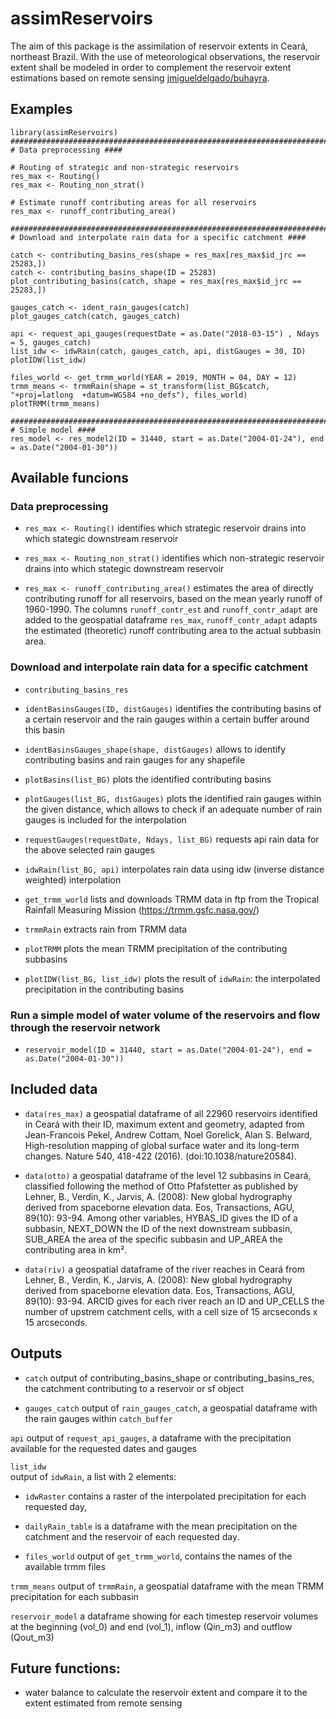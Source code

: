 # assimReservoirs

The aim of this package is the assimilation of reservoir extents in Ceará, northeast Brazil. 
With the use of meteorological observations, the reservoir extent shall be modeled in order to complement the reservoir extent estimations based on remote sensing [jmigueldelgado/buhayra](https://github.com/jmigueldelgado/buhayra). 


## Examples

```
library(assimReservoirs)
#####################################################################################+
# Data preprocessing ####

# Routing of strategic and non-strategic reservoirs
res_max <- Routing()
res_max <- Routing_non_strat()

# Estimate runoff contributing areas for all reservoirs
res_max <- runoff_contributing_area()

#####################################################################################+
# Download and interpolate rain data for a specific catchment ####

catch <- contributing_basins_res(shape = res_max[res_max$id_jrc == 25283,])
catch <- contributing_basins_shape(ID = 25283)
plot_contributing_basins(catch, shape = res_max[res_max$id_jrc == 25283,])

gauges_catch <- ident_rain_gauges(catch)
plot_gauges_catch(catch, gauges_catch)

api <- request_api_gauges(requestDate = as.Date("2018-03-15") , Ndays = 5, gauges_catch)
list_idw <- idwRain(catch, gauges_catch, api, distGauges = 30, ID)
plotIDW(list_idw)

files_world <- get_trmm_world(YEAR = 2019, MONTH = 04, DAY = 12)
trmm_means <- trmmRain(shape = st_transform(list_BG$catch, "+proj=latlong  +datum=WGS84 +no_defs"), files_world)
plotTRMM(trmm_means)

#####################################################################################+
# Simple model ####
res_model <- res_model2(ID = 31440, start = as.Date("2004-01-24"), end = as.Date("2004-01-30"))
```

## Available funcions

### Data preprocessing

- ```res_max <- Routing()``` identifies which strategic reservoir drains into which stategic downstream reservoir

- ```res_max <- Routing_non_strat()``` identifies which non-strategic reservoir drains into which stategic downstream reservoir

- ```res_max <- runoff_contributing_area()``` estimates the area of directly contributing runoff for all reservoirs, based on the mean yearly runoff of 1960-1990. The columns ```runoff_contr_est``` and ```runoff_contr_adapt``` are added to the geospatial dataframe ```res_max```, ```runoff_contr_adapt``` adapts the estimated (theoretic) runoff contributing area to the actual subbasin area.

### Download and interpolate rain data for a specific catchment

- ```contributing_basins_res```
- ```identBasinsGauges(ID, distGauges)``` identifies the contributing basins of a certain reservoir and the rain gauges within a certain buffer around this basin

- ```identBasinsGauges_shape(shape, distGauges)``` allows to identify contributing basins and rain gauges for any shapefile

- ```plotBasins(list_BG)``` plots the identified contributing basins

- ```plotGauges(list_BG, distGauges)``` plots the identified rain gauges within the given distance, which allows to check if an adequate number of rain gauges is included for the interpolation 

- ```requestGauges(requestDate, Ndays, list_BG)``` requests api rain data for the above selected rain gauges

- ```idwRain(list_BG, api)``` interpolates rain data using idw (inverse distance weighted) interpolation

- ```get_trmm_world``` lists and downloads TRMM data in ftp from the Tropical Rainfall Measuring Mission (https://trmm.gsfc.nasa.gov/)

- ```trmmRain``` extracts rain from TRMM data

- ```plotTRMM``` plots the mean TRMM precipitation of the contributing subbasins

- ```plotIDW(list_BG, list_idw)``` plots the result of ```idwRain```: the interpolated precipitation in the contributing basins

### Run a simple model of water volume of the reservoirs and flow through the reservoir network
- ```reservoir_model(ID = 31440, start = as.Date("2004-01-24"), end = as.Date("2004-01-30"))```



## Included data
- ```data(res_max)``` a geospatial dataframe of all 22960 reservoirs identified in Ceará with their ID, maximum extent and geometry, adapted from  Jean-Francois Pekel, Andrew Cottam, Noel Gorelick, Alan S. Belward, High-resolution mapping of global surface water and its long-term changes. Nature 540, 418-422 (2016). (doi:10.1038/nature20584).

- ```data(otto)``` a geospatial dataframe of the level 12 subbasins in  Ceará, classified following the method of Otto Pfafstetter as published by Lehner, B., Verdin, K., Jarvis, A. (2008): New global hydrography derived from spaceborne elevation data. Eos, Transactions, AGU, 89(10): 93-94. Among other variables, HYBAS_ID gives the ID of a subbasin, NEXT_DOWN the ID of the next downstream subbasin, SUB_AREA the area of the specific subbasin and UP_AREA the contributing area in km².

- ```data(riv)``` a geospatial dataframe of the river reaches in Ceará from Lehner, B., Verdin, K., Jarvis, A. (2008): New global hydrography derived from spaceborne elevation data. Eos, Transactions, AGU, 89(10): 93-94. ARCID gives for each river reach an ID and UP_CELLS the number of upstrem catchment cells, with a cell size of 15 arcseconds x 15 arcseconds. 


## Outputs

- ```catch``` output of contributing_basins_shape or contributing_basins_res, the catchment contributing to a reservoir or sf object 

- ```gauges_catch``` output of ```rain_gauges_catch```, a geospatial dataframe with the rain gauges within ```catch_buffer``` 

```api``` output of ```request_api_gauges```, a dataframe with the precipitation available for the requested dates and gauges

```list_idw``` <br>
output of ```idwRain```, a list with 2 elements:

- ```idwRaster``` contains a raster of the interpolated precipitation for each requested day, 
- ```dailyRain_table``` is a dataframe with the mean precipitation on the catchment and the reservoir of each requested day.

- ```files_world``` output of ```get_trmm_world```, contains the names of the available trmm files

```trmm_means``` output of ```trmmRain```, a geospatial dataframe with the mean TRMM precipitation for each subbasin

```reservoir_model``` a dataframe showing for each timestep reservoir volumes at the beginning (vol_0) and end (vol_1),  inflow (Qin_m3) and outflow (Qout_m3)


## Future functions:

- water balance to calculate the reservoir extent and compare it to the extent estimated from remote sensing

